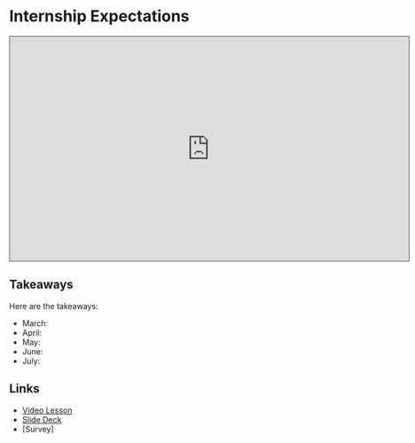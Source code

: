 # Internship Expectations

<iframe src="https://adaacademy.hosted.panopto.com/Panopto/Pages/Embed.aspx?id=e18133b0-aa42-4819-b0a2-aca9015a58be&autoplay=false&offerviewer=true&showtitle=true&showbrand=false&start=0&interactivity=all" height="405" width="720" style="border: 1px solid #464646;" allowfullscreen allow="autoplay"></iframe>

## Takeaways

Here are the takeaways: 
- March: 
- April: 
- May: 
- June:
- July: 


## Links

- [Video Lesson](https://adaacademy.hosted.panopto.com/Panopto/Pages/Viewer.aspx?id=6dfc0f2a-8f7d-4fa6-be61-aac3003b4abf)
- [Slide Deck](https://docs.google.com/presentation/d/1jUvHCeeqYVx_i8vHAfdGaGdkJEssEYZW1OBC2Heh44c/edit?usp=sharing)
- [Survey]

